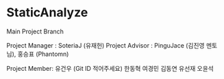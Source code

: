 # StaticAnalyze
Main Project Branch

Project Manager : SoteriaJ (유재헌)
Project Advisor : PinguJace (김진영 멘토님), 홍승표 (Phantomn)

Project Member: 유건우 (Git ID 적어주세요)
                한동혁
                여경민
                김동연
                유선재
                오윤석


